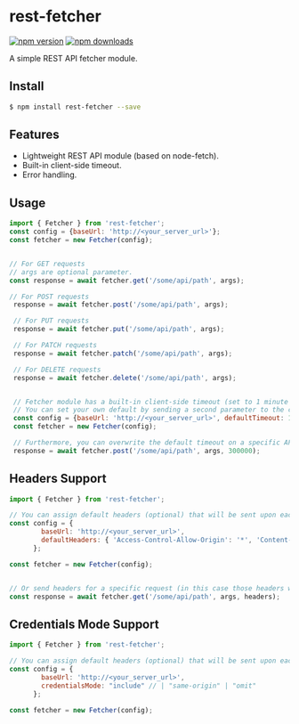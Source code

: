 
rest-fetcher
============

[![npm version](https://img.shields.io/npm/v/rest-fetcher.svg?style=flat-square)](https://www.npmjs.com/package/rest-fetcher)
[![npm downloads](https://img.shields.io/npm/dm/rest-fetcher.svg?style=flat-square)](https://www.npmjs.com/package/rest-fetcher)

A simple REST API fetcher module.

## Install

```sh
$ npm install rest-fetcher --save
```

## Features

- Lightweight REST API module (based on node-fetch).
- Built-in client-side timeout.
- Error handling.

## Usage
```javascript
import { Fetcher } from 'rest-fetcher';
const config = {baseUrl: 'http://<your_server_url>'};
const fetcher = new Fetcher(config);


// For GET requests
// args are optional parameter.
const response = await fetcher.get('/some/api/path', args);

// For POST requests
 response = await fetcher.post('/some/api/path', args);

 // For PUT requests
 response = await fetcher.put('/some/api/path', args);

 // For PATCH requests
 response = await fetcher.patch('/some/api/path', args);

 // For DELETE requests
 response = await fetcher.delete('/some/api/path', args);


 // Fetcher module has a built-in client-side timeout (set to 1 minute by default)
 // You can set your own default by sending a second parameter to the constructor:
 const config = {baseUrl: 'http://<your_server_url>', defaultTimeout: 12000};
 const fetcher = new Fetcher(config);

 // Furthermore, you can overwrite the default timeout on a specific API call:
 response = await fetcher.post('/some/api/path', args, 300000);


```

## Headers Support
```javascript
import { Fetcher } from 'rest-fetcher';

// You can assign default headers (optional) that will be sent upon each request
const config = {
        baseUrl: 'http://<your_server_url>',
        defaultHeaders: { 'Access-Control-Allow-Origin': '*', 'Content-Type': 'application/json' }
      };

const fetcher = new Fetcher(config);


// Or send headers for a specific request (in this case those headers will be added to the default).
const response = await fetcher.get('/some/api/path', args, headers);


```

## Credentials Mode Support
```javascript
import { Fetcher } from 'rest-fetcher';

// You can assign default headers (optional) that will be sent upon each request
const config = {
        baseUrl: 'http://<your_server_url>',
        credentialsMode: "include" // | "same-origin" | "omit"
      };

const fetcher = new Fetcher(config);

```